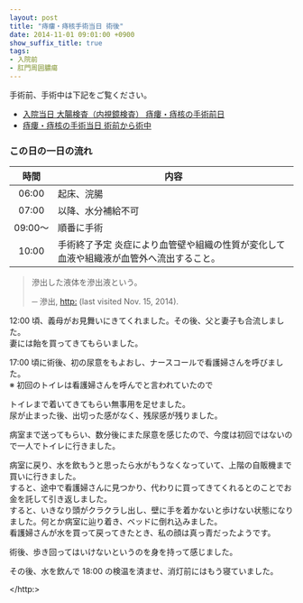 ```yaml
---
layout: post
title: "痔瘻・痔核手術当日 術後"
date: 2014-11-01 09:01:00 +0900
show_suffix_title: true
tags:
- 入院前
- 肛門周囲膿瘍
---
```


手術前、手術中は下記をご覧ください。

- [入院当日 大腸検査（内視鏡検査） 痔瘻・痔核の手術前日](/post/102449346695/2014103101)
- [痔瘻・痔核の手術当日 術前から術中](/post/102526115620/2014110101)


### この日の一日の流れ

|時間|内容|
|:-:|-|
|06:00|起床、浣腸|
|07:00|以降、水分補給不可|
|09:00〜|順番に手術|
|10:00|手術終了予定  炎症により血管壁や組織の性質が変化して血液や組織液が血管外へ流出すること。  
> 滲出した液体を滲出液という。  
>   
> ─ 滲出, <http:> (last visited Nov. 15, 2014).

<!-- more -->

12:00 頃、義母がお見舞いにきてくれました。その後、父と妻子も合流しました。  
妻には飴を買ってきてもらいました。

17:00 頃に術後、初の尿意をもよおし、ナースコールで看護婦さんを呼びました。  
※ 初回のトイレは看護婦さんを呼んでと言われていたので

トイレまで着いてきてもらい無事用を足せました。  
尿が止まった後、出切った感がなく、残尿感が残りました。

病室まで送ってもらい、数分後にまた尿意を感じたので、今度は初回ではないので一人でトイレに行きました。

病室に戻り、水を飲もうと思ったら水がもうなくなっていて、上階の自販機まで買いに行きました。  
すると、途中で看護婦さんに見つかり、代わりに買ってきてくれるとのことでお金を託して引き返しました。  
すると、いきなり頭がクラクラし出し、壁に手を着かないと歩けない状態になりました。何とか病室に辿り着き、ベッドに倒れ込みました。  
看護婦さんが水を買って戻ってきたとき、私の顔は真っ青だったようです。

術後、歩き回ってはいけないというのを身を持って感じました。

その後、水を飲んで 18:00 の検温を済ませ、消灯前にはもう寝ていました。

 </http:>
